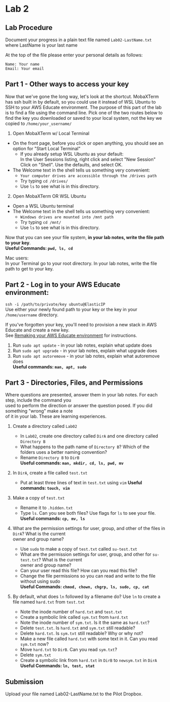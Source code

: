 # Lab 2

## Lab Procedure
Document your progress in a plain text file named `Lab02-LastName.txt`  
where LastName is your last name

At the top of the file please enter your personal details as follows:
```
Name: Your name
Email: Your email

```
## Part 1 - Other ways to access your key
Now that we've gone the long way, let's look at the shortcut.  MobaXTerm has ssh built in by default, so you could use it instead of WSL Ubuntu to SSH to your AWS Educate environment.  The purpose of this part of the lab is to find a file using the command line.  Pick one of the two routes below to find the key you downloaded or saved to your local system, not the key we copied to `/home/your_username/`

1. Open MobaXTerm w/ Local Terminal
* On the front page, before you click or open anything, you should see an option for "Start Local Terminal"
    * If you already setup WSL Ubuntu as your default:  
        In the User Sessions listing, right click and select "New Session"
        Click on "Shell".  Use the defaults, and select OK.
* The Welcome text in the shell tells us something very convenient: 
    * `Your computer drives are accessible through the /drives path`
    * Try typing `cd /drives/`
    * Use `ls` to see what is in this directory.

2. Open MobaXTerm OR WSL Ubuntu
* Open a WSL Ubuntu terminal
* The Welcome text in the shell tells us something very convenient: 
    * `Windows drives are mounted into /mnt path`
    * Try typing `cd /mnt/`
    * Use `ls` to see what is in this directory.

Now that you can see your file system, **in your lab notes, write the file path to your key**.  
**Useful Commands: `pwd, ls, cd`**

Mac users:  
In your Terminal go to your root directory.  In your lab notes, write the file path to get to your key.


## Part 2 - Log in to your AWS Educate environment:  
`ssh -i /path/to/private/key ubuntu@ElasticIP`  
Use either your newly found path to your key or the key in your `/home/username` directory.

If you've forgotten your key, you'll need to provision a new stack in AWS Educate and create a new key.  
See [Remaking your AWS Educate environment](../../..) for instructions.

1. Run `sudo apt update` - in your lab notes, explain what update does
2. Run `sudo apt upgrade` - in your lab notes, explain what upgrade does
3. Run `sudo apt autoremove` - in your lab notes, explain what autoremove does  
**Useful commands: `man, apt, sudo`**

## Part 3 - Directories, Files, and Permissions
Where questions are presented, answer them in your lab notes.  For each step, include the command you  
used to perform the direction or answer the question posed.  If you did something "wrong" make a note  
of it in your lab.  These are learning experiences.
1. Create a directory called `Lab02`
    * In `Lab02`, create one directory called `DirA` and one directory called `Directory B`
    * What happens to the path name of `Directory B`?  Which of the folders uses a better naming convention?
    * Rename `Directory B` to `DirB`  
**Useful commands: `man, mkdir, cd, ls, pwd, mv`**

2. In `DirA`, create a file called `test.txt`
    * Put at least three lines of text in `test.txt` using `vim`
**Useful commands: `touch, vim`**

3. Make a copy of `test.txt`
    * Rename it to `.hidden.txt`
    * Type `ls`.  Can you see both files?  Use flags for `ls` to see your file.  
**Useful commands: `cp, mv, ls`**

4. What are the permission settings for user, group, and other of the files in `DirA`?  What is the current  
owner and group name?  
    * Use `sudo` to make a copy of `test.txt` called `su-test.txt`
    * What are the permission settings for user, group, and other for `su-test.txt`?  What is the current  
owner and group name?
    * Can your user read this file?  How can you read this file? 
    * Change the file permissions so you can read and write to the file without using sudo  
**Useful Commands: `chmod, chown, chgrp, ls, sudo, cp, cat`**

5. By default, what does `ln` followed by a filename do?  Use `ln` to create a file named `hard.txt` from `test.txt`
    * Note the inode number of `hard.txt` and `test.txt`
    * Create a symbolic link called `sym.txt` from `hard.txt`
    * Note the inode number of `sym.txt`.  Is it the same as `hard.txt`?
    * Delete `test.txt`.  Is `hard.txt` and `sym.txt` still readable?
    * Delete `hard.txt`.  Is `sym.txt` still readable?  Why or why not?
    * Make a new file called `hard.txt` with some text in it.  Can you read `sym.txt` now?
    * Move `hard.txt` to `DirB`.  Can you read `sym.txt`?
    * Delete `sym.txt`
    * Create a symbolic link from `hard.txt` in `DirB` to `newsym.txt` in `DirA`  
**Useful Commands: `ln, test, stat`**


## Submission
Upload your file named Lab02-LastName.txt to the Pilot Dropbox.